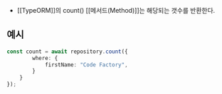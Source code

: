 - [[TypeORM]]의 count() [[메서드(Method)]]는 해당되는 갯수를  반환한다.


## 예시

```ts
const count = await repository.count({
		where: {
			firstName: "Code Factory",
		}
	}
}); 
```

​